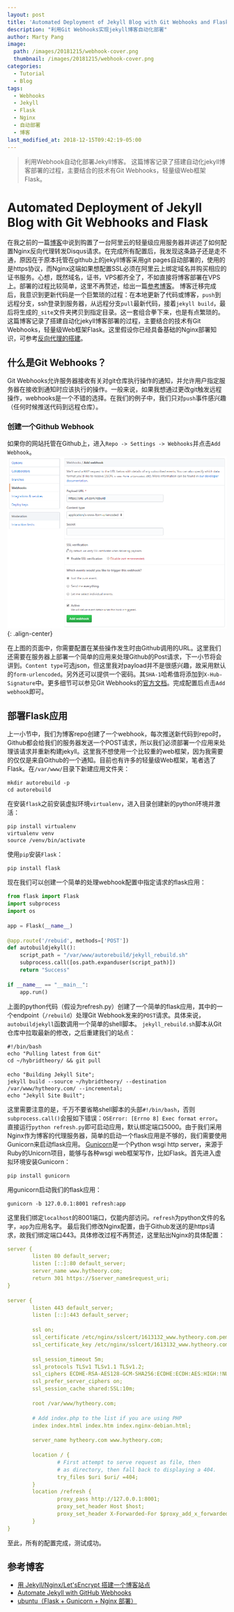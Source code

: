 ```yaml
---
layout: post
title: 'Automated Deployment of Jekyll Blog with Git Webhooks and Flask'
description: "利用Git Webhooks实现jekyll博客自动化部署"
author: Marty Pang
image: 
  path: /images/20181215/webhook-cover.png
  thumbnail: /images/20181215/webhook-cover.png
categories: 
  - Tutorial
  - Blog
tags: 
  - Webhooks
  - Jekyll
  - Flask
  - Nginx
  - 自动部署
  - 博客
last_modified_at: 2018-12-15T09:42:19-05:00
---
```


> 利用Webhook自动化部署Jekyll博客。
这篇博客记录了搭建自动化jekyll博客部署的过程，主要结合的技术有Git Webhooks，轻量级Web框架Flask。

# Automated Deployment of Jekyll Blog with Git Webhooks and Flask

在我之前的一篇[博客](https://www.hytheory.com/2018/12/08/using-disqus-api-and-vps-to-provide-comment-module-for-jekyll-blog.html)中说到购置了一台阿里云的轻量级应用服务器并讲述了如何配置Nginx反向代理转发Disqus请求。在完成所有配置后，我发现这条路子还是走不通，原因在于原本托管在github上的jekyll博客采用git pages自动部署的，使用的是https协议，而Nginx这端如果想配置SSL必须在阿里云上绑定域名并购买相应的证书服务。心想，既然域名，证书，VPS都齐全了，不如直接将博客部署在VPS上。部署的过程比较简单，这里不再赘述，给出一篇[参考博客](https://tomisacat.xyz/tech/2017/02/27/Deploy-a-blog-site-with-Jekyll-and-Nginx.html)。
博客迁移完成后，我意识到更新代码是一个巨繁琐的过程：在本地更新了代码或博客，`push`到远程分支，ssh登录到服务器，从远程分支`pull`最新代码，接着`jekyll build`，最后将生成的`_site`文件夹拷贝到指定目录。这一套组合拳下来，也是有点繁琐的。
这篇博客记录了搭建自动化jekyll博客部署的过程，主要结合的技术有Git Webhooks，轻量级Web框架Flask。这里假设你已经具备基础的Nginx部署知识，可参考[反向代理的搭建](https://www.hytheory.com/2018/12/08/using-disqus-api-and-vps-to-provide-comment-module-for-jekyll-blog.html)。

## 什么是Git Webhooks？
Git Webhooks允许服务器接收有关对git仓库执行操作的通知，并允许用户指定服务器在接收到通知时应该执行的操作。一般来说，如果我想通过更改git触发远程操作，webhooks是一个不错的选择。在我们的例子中，我们只对`push`事件感兴趣（任何时候推送代码到远程仓库）。

### 创建一个Github Webhook
如果你的网站托管在Github上，进入`Repo -> Settings -> Webhooks`并点击`Add Webhook`。
![](/images/20181215/add-webhook.png){:  .align-center}

在上图的页面中，你需要配置在某些操作发生时由Github调用的URL。这里我们还需要在服务器上部署一个简单的应用来处理Github的Post请求，下一小节将会讲到。`Content type`可选json，但这里我对payload并不是很感兴趣，故采用默认的`form-urlencoded`。另外还可以提供一个密码。其`SHA-1`哈希值将添加到`X-Hub-Signature`中。更多细节可以参见Git Webhooks的[官方文档](https://developer.github.com/webhooks/)。完成配置后点击`Add webhook`即可。

## 部署Flask应用
上一小节中，我们为博客repo创建了一个webhook，每次推送新代码到repo时，Github都会给我们的服务器发送一个POST请求，所以我们必须部署一个应用来处理该请求并重新构建jekyll。这里我不想使用一个比较重的web框架，因为我需要的仅仅是来自Github的一个通知。目前也有许多的轻量级Web框架，笔者选了Flask。在`/var/www/`目录下新建应用文件夹：
```shell
mkdir autorebuild -p
cd autorebuild
```
在安装`flask`之前安装虚拟环境`virtualenv`，进入目录创建新的python环境并激活：
```shell
pip install virtualenv
virtualenv venv
source /venv/bin/activate
```
使用`pip`安装`Flask`：
```shell
pip install flask
```
现在我们可以创建一个简单的处理webhook配置中指定请求的flask应用：
```python
from flask import Flask
import subprocess
import os

app = Flask(__name__)

@app.route('/rebuid', methods=['POST'])
def autobuildjekyll():
    script_path = "/var/www/autorebuild/jekyll_rebuild.sh"
    subprocess.call([os.path.expanduser(script_path)])
    return "Success"

if __name__ == "__main__":
    app.run()
```
上面的python代码（假设为refresh.py）创建了一个简单的flask应用，其中的一个endpoint（`/rebuild`）处理Git Webhook发来的`POST`请求。具体来说，`autobuildjekyll`函数调用一个简单的shell脚本。
`jekyll_rebuild.sh`脚本从Git仓库中拉取最新的修改，之后重建我们的站点：
```shell
#!/bin/bash
echo "Pulling latest from Git"
cd ~/hybridtheory/ && git pull

echo "Building Jekyll Site";
jekyll build --source ~/hybridtheory/ --destination /var/www/hytheory.com/ --incremental;
echo "Jekyll Site Built";
```
这里需要注意的是，千万不要省略shell脚本的头部`#!/bin/bash`，否则`subprocess.call()`会报如下错误：`OSError: [Errno 8] Exec format error`。
直接运行`python refresh.py`即可启动应用，默认绑定端口5000。由于我们采用Nginx作为博客的代理服务器，简单的启动一个flask应用是不够的，我们需要使用Gunicorn来启动flask应用。
[Gunicorn](https://gunicorn.org/)是一个Python wsgi http server，来源于Ruby的Unicorn项目，能够与各种wsgi web框架写作，比如Flask。首先进入虚拟环境安装Gunicorn：
```shell
pip install gunicorn
```
用gunicorn启动我们的flask应用：
```shell
gunicorn -b 127.0.0.1:8001 refresh:app
```
这里我们绑定`localhost`的8001端口，仅能内部访问。`refresh`为python文件的名字，`app`为应用名字。
最后我们修改Nginx配置，由于Github发送的是https请求，故我们绑定端口443。具体修改过程不再赘述，这里贴出Nginx的具体配置：
```yaml
server {
        listen 80 default_server;
        listen [::]:80 default_server;
        server_name www.hytheory.com;
        return 301 https://$server_name$request_uri;
}

server {
        listen 443 default_server;
        listen [::]:443 default_server;

        ssl on;
        ssl_certificate /etc/nginx/sslcert/1613132_www.hytheory.com.pem;
        ssl_certificate_key /etc/nginx/sslcert/1613132_www.hytheory.com.key;

        ssl_session_timeout 5m;
        ssl_protocols TLSv1 TLSv1.1 TLSv1.2;
        ssl_ciphers ECDHE-RSA-AES128-GCM-SHA256:ECDHE:ECDH:AES:HIGH:!NULL:!aNULL:!MD5:!ADH:!RC4;
        ssl_prefer_server_ciphers on;
        ssl_session_cache shared:SSL:10m;

        root /var/www/hytheory.com;

        # Add index.php to the list if you are using PHP
        index index.html index.htm index.nginx-debian.html;

        server_name hytheory.com www.hytheory.com;

        location / {
                # First attempt to serve request as file, then
                # as directory, then fall back to displaying a 404.
                try_files $uri $uri/ =404;
        }
        location /refresh {
                proxy_pass http://127.0.0.1:8001;
                proxy_set_header Host $host;
                proxy_set_header X-Forwarded-For $proxy_add_x_forwarded_for;
        }
}
```

至此，所有的配置完成，测试成功。

## 参考博客
- [用 Jekyll/Nginx/Let'sEncrypt 搭建一个博客站点](https://tomisacat.xyz/tech/2017/02/27/Deploy-a-blog-site-with-Jekyll-and-Nginx.html)
- [Automate Jekyll with GitHub Webhooks](https://ryanharrison.co.uk/2018/07/05/jekyll-rebuild-github-webhook.html)
- [ubuntu（Flask + Gunicorn + Nginx 部署）](https://www.cnblogs.com/gjack/p/8066672.html)


